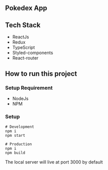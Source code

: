 ## Pokedex App

## Tech Stack

- ReactJs
- Redux
- TypeScript
- Styled-components
- React-router

## How to run this project

### Setup Requirement

- NodeJs
- NPM

### Setup

```
# Development
npm i
npm start

# Production
npm i
npm build
```

The local server will live at port 3000 by default
